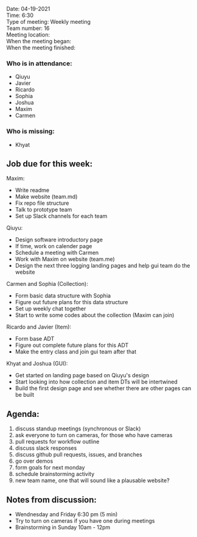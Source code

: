 Date: 04-19-2021 <br>
Time: 6:30 <br> 
Type of meeting: Weekly meeting <br>
Team number: 16 <br>
Meeting location: <br>
When the meeting began: <br> 
When the meeting finished:

### Who is in attendance:
- Qiuyu
- Javier
- Ricardo
- Sophia
- Joshua
- Maxim
- Carmen

### Who is missing:
- Khyat

## Job due for this week:
Maxim:
- Write readme
- Make website (team.md)
- Fix repo file structure
- Talk to prototype team
- Set up Slack channels for each team

Qiuyu:
- Design software introductory page
- If time, work on calender page
- Schedule a meeting with Carmen
- Work with Maxim on website (team.me)
- Design the next three logging landing pages and help gui team do the website

Carmen and Sophia (Collection):
- Form basic data structure with Sophia
- Figure out future plans for this data structure
- Set up weekly chat together
- Start to write some codes about the collection (Maxim can join)

Ricardo and Javier (Item):
- Form base ADT
- Figure out complete future plans for this ADT
- Make the entry class and join gui team after that

Khyat and Joshua (GUI):
- Get started on landing page based on Qiuyu's design
- Start looking into how collection and item DTs will be intertwined
- Build the first design page and see whether there are other pages can be built

## Agenda:
1. discuss standup meetings (synchronous or Slack)
2. ask everyone to turn on cameras, for those who have cameras
3. pull requests for workflow outline
4. discuss slack responses
5. discuss github pull requests, issues, and branches
6. go over demos
7. form goals for next monday
8. schedule brainstorming activity
9. new team name, one that will sound like a plausable website?

## Notes from discussion:
- Wendnesday and Friday 6:30 pm (5 min)
- Try to turn on cameras if you have one during meetings
- Brainstorming in Sunday 10am - 12pm
